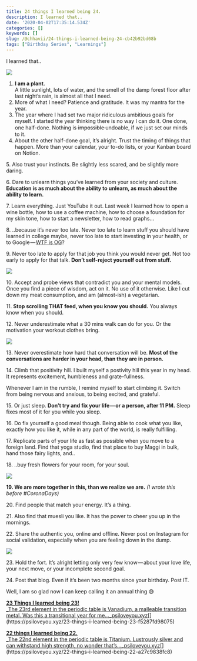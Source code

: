 ```yaml
---
title: 24 things I learned being 24.
description: I learned that..
date: '2020-04-02T17:35:14.534Z'
categories: []
keywords: []
slug: /@chhavii/24-things-i-learned-being-24-cb42b92bd08b
tags: ["Birthday Series", "Learnings"]
---
```


I learned that..

![](https://cdn-images-1.medium.com/max/800/1*e7qDmjdS-0FzIBGcAm4tqQ.jpeg)

1.  **I am a plant.**  
    A little sunlight, lots of water, and the smell of the damp forest floor after last night’s rain, is almost all that I need.
2.  More of what I need? Patience and gratitude. It was my mantra for the year.
3.  The year where I had set two major ridiculous ambitious goals for myself. I started the year thinking there is no way I can do it. One done, one half-done. Nothing is i̶m̶p̶o̶s̶s̶i̶b̶l̶e̶ undoable, if we just set our minds to it.
4.  About the other half-done goal, it’s alright. Trust the timing of things that happen. More than your calendar, your to-do lists, or your Kanban board on Notion.

5\. Also trust your instincts. Be slightly less scared, and be slightly more daring.

6\. Dare to unlearn things you’ve learned from your society and culture. **Education is as much about the ability to unlearn, as much about the ability to learn.**

7\. Learn everything. Just YouTube it out. Last week I learned how to open a wine bottle, how to use a coffee machine, how to choose a foundation for my skin tone, how to start a newsletter, how to read graphs…

8. ..because it’s never too late. Never too late to learn stuff you should have learned in college maybe, never too late to start investing in your health, or to Google — [WTF is OG](https://www.dictionary.com/e/slang/og/)?

9\. Never too late to apply for that job you think you would never get. Not too early to apply for that talk. **Don’t self-reject yourself out from stuff.**

![](https://cdn-images-1.medium.com/max/800/1*f5XtREiEVfVh0CNJhxAF9g.jpeg)

10\. Accept and probe views that contradict you and your mental models. Once you find a piece of wisdom, act on it. No use of it otherwise. Like I cut down my meat consumption, and am (almost-ish) a vegetarian.

11\. **Stop scrolling THAT feed, when you know you should.** You always know when you should.

12\. Never underestimate what a 30 mins walk can do for you. Or the motivation your workout clothes bring.

![](https://cdn-images-1.medium.com/max/800/1*XcR1c9fzhs1GMmF0iCjWeg.jpeg)

13\. Never overestimate how hard that conversation will be. **Most of the conversations are harder in your head, than they are in person.**

14\. Climb that positivity hill. I built myself a postivity hill this year in my head. It represents excitement, humbleness and grate-fullness.

Whenever I am in the rumble, I remind myself to start climbing it. Switch from being nervous and anxious, to being excited, and grateful.

15\. Or just sleep. **Don’t try and fix your life — or a person, after 11 PM.** Sleep fixes most of it for you while you sleep.

16\. Do fix yourself a good meal though. Being able to cook what you like, exactly how you like it, while in any part of the world, is really fulfilling.

17\. Replicate parts of your life as fast as possible when you move to a foreign land. Find that yoga studio, find that place to buy Maggi in bulk, hand those fairy lights, and..

18. ..buy fresh flowers for your room, for your soul.

![](https://cdn-images-1.medium.com/max/800/1*bXN5sghw_xUvERk5u0dSeA.jpeg)

**19\. We are more together in this, than we realize we are.** _(I wrote this before #CoronaDays)_

20\. Find people that match your energy. It’s a thing.

21\. Also find that muesli you like. It has the power to cheer you up in the mornings.

22\. Share the authentic you, online and offline. Never post on Instagram for social validation, especially when you are feeling down in the dump.

![](https://cdn-images-1.medium.com/max/800/1*RFPK8cYZ0oidItS6-E03xA.jpeg)

23\. Hold the fort. It’s alright letting only very few know — about your love life, your next move, or your incomplete second goal.

24\. Post that blog. Even if it’s been two months since your birthday. Post IT.

Well, I am so glad now I can keep calling it an annual thing 😅

[**23 Things I learned being 23!**  
_The 23rd element in the periodic table is Vanadium, a malleable transition metal. Was this a transitional year for me…_psiloveyou.xyz](https://psiloveyou.xyz/23-things-i-learned-being-23-f5287fd98075 "https://psiloveyou.xyz/23-things-i-learned-being-23-f5287fd98075")[](https://psiloveyou.xyz/23-things-i-learned-being-23-f5287fd98075)

[**22 things I learned being 22.**  
_The 22nd element in the periodic table is Titanium. Lustrously silver and can withstand high strength, no wonder that’s…_psiloveyou.xyz](https://psiloveyou.xyz/22-things-i-learned-being-22-a27c9838fc8 "https://psiloveyou.xyz/22-things-i-learned-being-22-a27c9838fc8")[](https://psiloveyou.xyz/22-things-i-learned-being-22-a27c9838fc8)